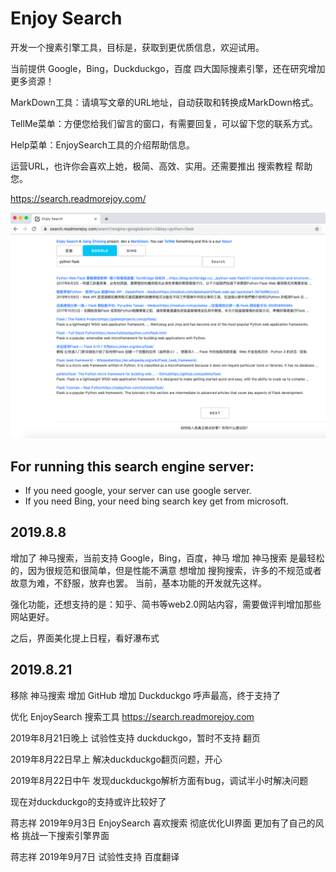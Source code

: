 # Enjoy Search

开发一个搜素引擎工具，目标是，获取到更优质信息，欢迎试用。

当前提供 Google，Bing，Duckduckgo，百度 四大国际搜素引擎，还在研究增加更多资源！

MarkDown工具：请填写文章的URL地址，自动获取和转换成MarkDown格式。

TellMe菜单：方便您给我们留言的窗口，有需要回复，可以留下您的联系方式。

Help菜单：EnjoySearch工具的介绍帮助信息。

运营URL，也许你会喜欢上她，极简、高效、实用。还需要推出 搜索教程 帮助您。

https://search.readmorejoy.com/

![](image/python-flask-enjoy-search.png)

## For running this search engine server:
* If you need google, your server can use google server.
* If you need Bing, your need bing search key get from microsoft.

## 2019.8.8
增加了 神马搜索，当前支持 Google，Bing，百度，神马
增加 神马搜索 是最轻松的，因为很规范和很简单，但是性能不满意
想增加 搜狗搜索，许多的不规范或者故意为难，不舒服，放弃也罢。
当前，基本功能的开发就先这样。

强化功能，还想支持的是：知乎、简书等web2.0网站内容，需要做评判增加那些网站更好。

之后，界面美化提上日程，看好瀑布式

## 2019.8.21
移除 神马搜索
增加 GitHub
增加 Duckduckgo 呼声最高，终于支持了

优化 EnjoySearch 搜索工具
https://search.readmorejoy.com

2019年8月21日晚上
试验性支持 duckduckgo，暂时不支持 翻页

2019年8月22日早上
解决duckduckgo翻页问题，开心

2019年8月22日中午
发现duckduckgo解析方面有bug，调试半小时解决问题

现在对duckduckgo的支持或许比较好了

蒋志祥 2019年9月3日
EnjoySearch 喜欢搜索
彻底优化UI界面
更加有了自己的风格
挑战一下搜索引擎界面

蒋志祥 2019年9月7日
试验性支持 百度翻译
